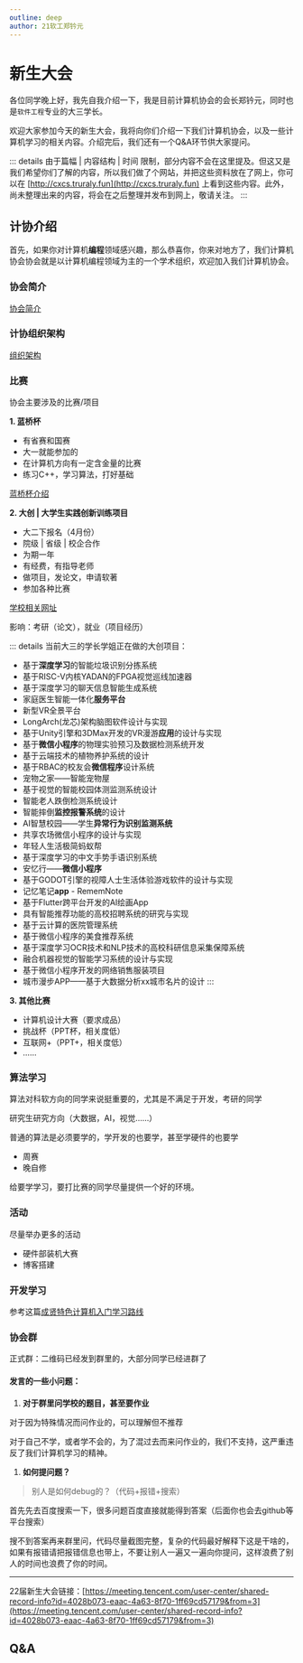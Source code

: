 ```yaml
---
outline: deep
author: 21软工郑钤元
---
```


# 新生大会 

各位同学晚上好，我先自我介绍一下，我是目前计算机协会的会长郑钤元，同时也是`软件工程`专业的大三学长。

欢迎大家参加今天的新生大会，我将向你们介绍一下我们计算机协会，以及一些计算机学习的相关内容。介绍完后，我们还有一个Q&A环节供大家提问。

::: details
由于篇幅 | 内容结构 | 时间 限制，部分内容不会在这里提及。但这又是我们希望你们了解的内容，所以我们做了个网站，并把这些资料放在了网上，你可以在 [http://cxcs.truraly.fun](http://cxcs.truraly.fun) 上看到这些内容。此外，尚未整理出来的内容，将会在之后整理并发布到网上，敬请关注。
:::

## 计协介绍

首先，如果你对计算机**编程**领域感兴趣，那么恭喜你，你来对地方了，我们计算机协会协会就是以计算机编程领域为主的一个学术组织，欢迎加入我们计算机协会。

### 协会简介

[协会简介](../2.计协介绍-/1.协会简介.md)

### 计协组织架构

[组织架构](../2.计协介绍-/3.计协组织结构.md)

### 比赛

协会主要涉及的比赛/项目

**1. 蓝桥杯**
- 有省赛和国赛
- 大一就能参加的
- 在计算机方向有一定含金量的比赛
- 练习C++，学习算法，打好基础

[蓝桥杯介绍](../比赛-/蓝桥杯.md)

**2. 大创 | 大学生实践创新训练项目**
- 大二下报名（4月份）
- 院级 | 省级 | 校企合作
- 为期一年
- 有经费，有指导老师
- 做项目，发论文，申请软著
- 参加各种比赛

[学校相关网址](http://sy.cxxy.seu.edu.cn/cx/index.aspx)

影响：考研（论文），就业（项目经历）

::: details
当前大三的学长学姐正在做的大创项目：
- 基于**深度学习**的智能垃圾识别分拣系统
- 基于RISC-V内核YADAN的FPGA视觉巡线加速器
- 基于深度学习的聊天信息智能生成系统
- 家庭医生智能一体化**服务平台**
- 新型VR全景平台
- LongArch(龙芯)架构脑图软件设计与实现
- 基于Unity引擎和3DMax开发的VR漫游**应用**的设计与实现
- 基于**微信小程序**的物理实验预习及数据检测系统开发
- 基于云端技术的植物养护系统的设计
- 基于RBAC的校友会**微信程序**设计系统
- 宠物之家——智能宠物屋
- 基于视觉的智能校园体测监测系统设计
- 智能老人跌倒检测系统设计
- 智能摔倒**监控报警系统**的设计
- AI智慧校园——学生**异常行为识别监测系统**
- 共享农场微信小程序的设计与实现
- 年轻人生活极简蚂蚁帮
- 基于深度学习的中文手势手语识别系统
- 安忆行——**微信小程序**
- 基于GODOT引擎的视障人士生活体验游戏软件的设计与实现
- 记忆笔记**app** - RememNote
- 基于Flutter跨平台开发的AI绘画App
- 具有智能推荐功能的高校招聘系统的研究与实现
- 基于云计算的医院管理系统
- 基于微信小程序的美食推荐系统
- 基于深度学习OCR技术和NLP技术的高校科研信息采集保障系统
- 融合机器视觉的智能学习系统的设计与实现
- 基于微信小程序开发的网络销售服装项目
- 城市漫步APP——基于大数据分析xx城市名片的设计
:::

**3. 其他比赛**

- 计算机设计大赛（要求成品）
- 挑战杯（PPT杯，相关度低）
- 互联网+（PPT+，相关度低）
- ……


### 算法学习

算法对科软方向的同学来说挺重要的，尤其是不满足于开发，考研的同学

研究生研究方向（大数据，AI，视觉……）

普通的算法是必须要学的，学开发的也要学，甚至学硬件的也要学

- 周赛
- 晚自修


给要学学习，要打比赛的同学尽量提供一个好的环境。

### 活动

尽量举办更多的活动
- 硬件部装机大赛
- 博客搭建

### 开发学习

参考这篇[成贤特色计算机入门学习路线](../学习资源-/成贤特色计算机入门学习路线.md)

### 协会群

正式群：二维码已经发到群里的，大部分同学已经进群了

#### 发言的一些小问题：
1. **对于群里问学校的题目，甚至要作业**

对于因为特殊情况而问作业的，可以理解但不推荐

对于自己不学，或者学不会的，为了混过去而来问作业的，我们不支持，这严重违反了我们计算机学习的精神。

1. **如何提问题？**

> 别人是如何debug的？（代码+报错+搜索）


首先先去百度搜索一下，很多问题百度直接就能得到答案（后面你也会去github等平台搜索）

搜不到答案再来群里问，代码尽量截图完整，复杂的代码最好解释下这是干啥的，如果有报错请把报错信息也带上，不要让别人一遍又一遍向你提问，这样浪费了别人的时间也浪费了你的时间。

<!-- 协会的介绍就这些 -->

<!-- https://meeting.tencent.com/user-center/shared-record-info?id=4028b073-eaac-4a63-8f70-1ff69cd57179&from=3 -->

---

22届新生大会链接：[https://meeting.tencent.com/user-center/shared-record-info?id=4028b073-eaac-4a63-8f70-1ff69cd57179&from=3](https://meeting.tencent.com/user-center/shared-record-info?id=4028b073-eaac-4a63-8f70-1ff69cd57179&from=3)

## Q&A























<!-- ## 如何学习 -->

<!-- ## 常用小工具 -->

<!-- **项目**和**比赛**是最好的**实践方式**也是**证明自己**的方式

积累实践经验 —— 行动

不要花太多时间在非计算机方向的事情上

计算机比赛比较少，而且很多比赛需要一定的能力才能参加，比如计算机设计大赛

今年获奖的同学是大三的

比如C4网络技术挑战赛，之前参赛的都是大三的

针对性宣传，比如蓝桥杯学分，奖学金，大创，蓝桥杯国赛

这种讲法对一些人来说还行，但不能让所有人得到我们想传达的意思，因为每个人理解不一样

新生大会，是见面会，不是个人分享（或者说talk show）

一个技术社区应该是什么样的？

吹水 + 技术分享 + 交流 -->

<!-- ## 学分

学校的学分分为好多种，到时候老师会讲

这边给你一个结论，只要不是刻意不去参加活动，学分都是够的

参加活动和工作的学分作用就是加综测分 -->

<!-- ## 考研

我们电计院考研上岸率在10%-20%之间，如果要考研的话，至少提前一年开始准备，我周围明年考研的同学已经开始一轮复习（预习了）

## 计算机学习必要的一些东西

自学能力：计算机专业的学习资料有很多，但以文档资料为主，尤其是前沿的技术，很多时候都是官方文档，没有人给你录视频学习，所以自学能力是非常重要的，如果你没有自学能力，那么你可能会在计算机学习的路上走得很艰难，甚至走不下去。同时，计算机学习的路上不一定又那么多人能给你提供帮助，计算机领域内的东西很多，大部分别人都是没见过的，当你遇到一个问题时，你很有可能要靠着一堆文档和搜索引擎，或者几年前的issue来解决，所以自学能力是非常重要的。

耐心：有时候一个BUG改一天都不一定能改好，
 -->



<!-- ## markdown

> Markdown 是一种轻量级标记语言，它允许人们使用易读易写的纯文本格式编写文档，Markdown文件的后缀名便是“.md”。

markdown是程序员常用的一种文本编辑语言，可以用来写文档，写博客，写笔记，写报告，写论文，写代码，写ppt，写网页，写日记，写书，写作业，写……总之，用来写东西。本文就是用markdown语法写的。

你可以将它理解为word的高位替代品（至少对于程序员来说是这样的）。

参考资料：
- [都2202年了还有人不知道md？](../经验&分享-/我不允许有人还不知道md！！！！！！！.md)
- [markdown语法教程](https://markdown.com.cn/) -->

<!-- ## 算法是什么

算法是一种解决问题的思路和方法，是一种思维方式。

比如如何将一组乱序的数按照从小到大的顺序排列，这就是一个问题，而冒泡排序就是一种算法，同时我们还有选择排序，插入排序，快速排序等等方法可以使用。 -->






<!-- ## 编程学习误区
1. 我不适合学编程？❌（兴趣比天赋更重要，不要怀疑自己）
2. 忽视基础，急于求成 ❌（勿以浮沙筑高台）
3. 数学、英语差，就学不好编程 ❌（开发工作基本不用高等数学，英语可以使用翻译软件、工作中提升）
4. 编程时，刻意记忆代码 ❌（知道每行代码的意义，能看文档写出来就行）
5. 每行代码都要追求完美 ❌（何为完美？每个人的定义不同。先完成，再根据实际情况不断优化才是王道）
6. 用百度搜索、复制粘贴的都是菜鸡程序员 ❌（99% 的程序员写代码都离不开搜索和文档，这是很正常的）
7. 我做的项目太小了，就不整理了 ❌（自己的每个项目都要整理，可以记录自己的成长）
8. 跟别人交流很麻烦，我更愿意自己写代码 ❌（1 + 1 > 2，切勿闭门造车，不过也要找到合适的同学去交流）
9. 做别人做过的项目没有意义 ❌（连别人做过的项目都做不出，还想造新轮子？）
10. 遇到 Bug，想办法绕过而不是寻找解决方案 ❌（Bug 最能使人成长）
11. 遇到问题，第一时间去问别人而非自己解决 ❌（建议阅读《提问的智慧》）
12. 花了很多时间、看了很多书，就能学好编程 ❌（编程最忌讳纸上谈兵）
13. 只向前学习，不整理学过的知识 ❌（建议每学完一个知识，都去回想、总结、写心得，这个时间的花费是值得的）
14. 收藏的资源从来不看，就不收藏了 ❌（万一以后用到了呢？） -->

































<script setup>
// import { useData } from 'vitepress'

// const { theme, page, frontmatter } = useData()
// console.log(frontmatter)

    console.log(`
                       ::
                      :;J7, :,                        ::;7:
                      ,ivYi, ,                       ;LLLFS:
                      :iv7Yi                       :7ri;j5PL
                     ,:ivYLvr                    ,ivrrirrY2X,
                     :;r@Wwz.7r:                :ivu@kexianli.
                    :iL7::,:::iiirii:ii;::::,,irvF7rvvLujL7ur
                   ri::,:,::i:iiiiiii:i:irrv177JX7rYXqZEkvv17
                ;i:, , ::::iirrririi:i:::iiir2XXvii;L8OGJr71i
              :,, ,,:   ,::ir@mingyi.irii:i:::j1jri7ZBOS7ivv,
              ,::,       ::rv77iiiriii:iii:i::,rvLq@huhao.Li
             ,,      ,, ,:ir7ir::,:::i;ir:::i:i::rSGGYri712:
           :::  ,v7r:: ::rrv77:, ,, ,:i7rrii:::::, ir7ri7Lri
          ,     2OBBOi,iiir;r::        ,irriiii::,, ,iv7Luur:
        ,,     i78MBBi,:,:::,:,  :7FSL: ,iriii:::i::,,:rLqXv::
        :      iuMMP: :,:::,:ii;2GY7OBB0viiii:i:iii:i:::iJqL;::
       ,     ::::i   ,,,,, ::LuBBu BBBBBErii:i:i:i:i:i:i:r77ii
      ,       :       , ,,:::rruBZ1MBBqi, :,,,:::,::::::iiriri:
     ,               ,,,,::::i:  @arqiao.       ,:,, ,:::ii;i7:
    :,       rjujLYLi   ,,:::::,:::::::::,,   ,:i,:,,,,,::i:iii
    ::      BBBBBBBBB0,    ,,::: , ,:::::: ,      ,,,, ,,:::::::
    i,  ,  ,8BMMBBBBBBi     ,,:,,     ,,, , ,   , , , :,::ii::i::
    :      iZMOMOMBBM2::::::::::,,,,     ,,,,,,:,,,::::i:irr:i:::,
    i   ,,:;u0MBMOG1L:::i::::::  ,,,::,   ,,, ::::::i:i:iirii:i:i:
    :    ,iuUuuXUkFu7i:iii:i:::, :,:,: ::::::::i:i:::::iirr7iiri::
    :     :rk@Yizero.i:::::, ,:ii:::::::i:::::i::,::::iirrriiiri::,
     :      5BMBBBBBBSr:,::rv2kuii:::iii::,:i:,, , ,,:,:i@petermu.,
          , :r50EZ8MBBBBGOBBBZP7::::i::,:::::,: :,:,::i;rrririiii::
              :jujYY7LS0ujJL7r::,::i::,::::::::::::::iirirrrrrrr:ii:
           ,:  :@kevensun.:,:,,,::::i:i:::::,,::::::iir;ii;7v77;ii;i,
           ,,,     ,,:,::::::i:iiiii:i::::,, ::::iiiir@xingjief.r;7:i,
        , , ,,,:,,::::::::iiiiiiiiii:,:,:::::::::iiir;ri7vL77rrirri::
         :,, , ::::::::i:::i:::i:i::,,,,,:,::i:i:::iir;@Secbone.ii:::
`)
</script>

